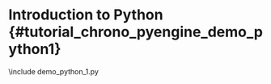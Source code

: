 Introduction to Python {#tutorial_chrono_pyengine_demo_python1}
==========================

\include demo_python_1.py